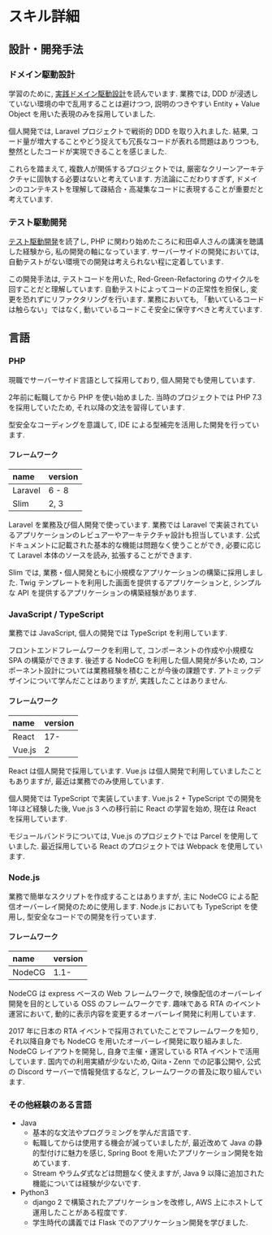 # スキル詳細

## 設計・開発手法

### ドメイン駆動設計

学習のために, [実践ドメイン駆動設計](https://www.shoeisha.co.jp/book/detail/9784798131610)を読んでいます. 業務では, DDD が浸透していない環境の中で乱用することは避けつつ, 説明のつきやすい Entity + Value Object を用いた表現のみを採用していました.

個人開発では, Laravel プロジェクトで戦術的 DDD を取り入れました. 結果, コード量が増大することやどう捉えても冗長なコードが表れる問題はありつつも, 整然としたコードが実現できることを感じました.

これらを踏まえて, 複数人が関係するプロジェクトでは, 厳密なクリーンアーキテクチャに固執する必要はないと考えています. 方法論にこだわりすぎず, ドメインのコンテキストを理解して疎結合・高凝集なコードに表現することが重要だと考えています.

### テスト駆動開発

[テスト駆動開発](https://shop.ohmsha.co.jp/shopdetail/000000004967/)を読了し, PHP に関わり始めたころに和田卓人さんの講演を聴講した経験から, 私の開発の軸になっています. サーバーサイドの開発においては, 自動テストがない環境での開発は考えられない程に定着しています.

この開発手法は, テストコードを用いた, Red-Green-Refactoring のサイクルを回すことだと理解しています. 自動テストによってコードの正常性を担保し, 変更を恐れずにリファクタリングを行います. 業務においても, 「動いているコードは触らない」ではなく, 動いているコードこそ安全に保守すべきと考えています.

## 言語

### PHP

現職でサーバーサイド言語として採用しており, 個人開発でも使用しています. 

2年前に転職してから PHP を使い始めました. 当時のプロジェクトでは PHP 7.3 を採用していたため, それ以降の文法を習得しています.

型安全なコーディングを意識して, IDE による型補完を活用した開発を行っています.

#### フレームワーク

|name|version|
|:--|:--|
|Laravel|6 - 8|
|Slim|2, 3|

Laravel を業務及び個人開発で使っています. 業務では Laravel で実装されているアプリケーションのレビュアーやアーキテクチャ設計も担当しています. 公式ドキュメントに記載された基本的な機能は問題なく使うことができ, 必要に応じて Laravel 本体のソースを読み, 拡張することができます. 

Slim では, 業務・個人開発ともに小規模なアプリケーションの構築に採用しました. Twig テンプレートを利用した画面を提供するアプリケーションと, シンプルな API を提供するアプリケーションの構築経験があります. 

### JavaScript / TypeScript

業務では JavaScript, 個人の開発では TypeScript を利用しています. 

フロントエンドフレームワークを利用して, コンポーネントの作成や小規模な SPA の構築ができます. 後述する NodeCG を利用した個人開発が多いため, コンポーネント設計については業務経験を積むことが今後の課題です. アトミックデザインについて学んだことはありますが, 実践したことはありません. 

#### フレームワーク

|name|version|
|:--|:--|
|React|17-|
|Vue.js|2|

React は個人開発で採用しています. Vue.js は個人開発で利用していましたこともありますが, 最近は業務でのみ使用しています. 

個人開発では TypeScript で実装しています. Vue.js 2 + TypeScript での開発を1年ほど経験した後, Vue.js 3 への移行前に React の学習を始め, 現在は React を採用しています. 

モジュールバンドラについては, Vue.js のプロジェクトでは Parcel を使用していました. 最近採用している React のプロジェクトでは Webpack を使用しています. 

### Node.js

業務で簡単なスクリプトを作成することはありますが, 主に NodeCG による配信オーバーレイ開発のために使用します. Node.js においても TypeScript を使用し, 型安全なコードでの開発を行っています.

#### フレームワーク

|name|version|
|:--|:--|
|NodeCG|1.1-|

NodeCG は express ベースの Web フレームワークで, 映像配信のオーバーレイ開発を目的としている OSS のフレームワークです. 趣味である RTA のイベント運営において, 動的に表示内容を変更するオーバーレイ開発に利用しています.

2017 年に日本の RTA イベントで採用されていたことでフレームワークを知り, それ以降自身でも NodeCG を用いたオーバーレイ開発に取り組みました. NodeCG レイアウトを開発し, 自身で主催・運営している RTA イベントで活用しています. 国内での利用実績が少ないため, Qiita・Zenn での記事公開や, 公式の Discord サーバーで情報発信するなど, フレームワークの普及に取り組んでいます. 

### その他経験のある言語

- Java
  - 基本的な文法やプログラミングを学んだ言語です. 
  - 転職してからは使用する機会が減っていましたが, 最近改めて Java の静的型付けに魅力を感じ, Spring Boot を用いたアプリケーション開発を始めています. 
  - Stream やラムダ式などは問題なく使えますが, Java 9 以降に追加された機能については経験が少ないです. 
- Python3
  - django 2 で構築されたアプリケーションを改修し, AWS 上にホストして運用したことがある程度です.
  - 学生時代の講義では Flask でのアプリケーション開発を学びました. 
